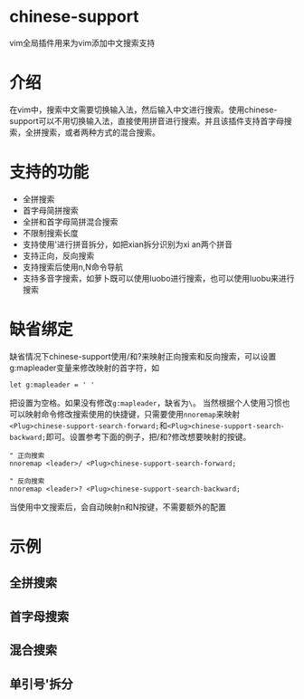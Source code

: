 # chinese-support
vim全局插件用来为vim添加中文搜索支持

# 介绍
在vim中，搜索中文需要切换输入法，然后输入中文进行搜索。使用chinese-support可以不用切换输入法，直接使用拼音进行搜索。并且该插件支持首字母搜索，全拼搜索，或者两种方式的混合搜索。

# 支持的功能
- 全拼搜索
- 首字母简拼搜索
- 全拼和首字母简拼混合搜索
- 不限制搜索长度
- 支持使用'进行拼音拆分，如把xian拆分识别为xi an两个拼音
- 支持正向，反向搜索
- 支持搜索后使用n,N命令导航
- 支持多音字搜索，如萝卜既可以使用luobo进行搜索，也可以使用luobu来进行搜索

# 缺省绑定
缺省情况下chinese-support使用<leader>/和<leader>?来映射正向搜索和反向搜索，可以设置g:mapleader变量来修改映射的首字符，如
```
let g:mapleader = ' '
```
把<leader>设置为空格。如果没有修改`g:mapleader`，缺省为`\`。
当然根据个人使用习惯也可以映射命令修改搜索使用的快捷键，只需要使用`nnoremap`来映射`<Plug>chinese-support-search-forward;`和`<Plug>chinese-support-search-backward;`即可。设置参考下面的例子，把<leader>/和<leader>?修改想要映射的按键。
```
" 正向搜索
nnoremap <leader>/ <Plug>chinese-support-search-forward;

" 反向搜索
nnoremap <leader>? <Plug>chinese-support-search-backward;

```
当使用中文搜索后，会自动映射n和N按键，不需要额外的配置

# 示例

## 全拼搜索

## 首字母搜索

## 混合搜索

## 单引号'拆分


